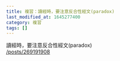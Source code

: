 ```yaml
---
title: 複習：讀經時，要注意反合性經文(paradox)
last_modified_at: 1645277400
category: 複習
tags: []
---
```


<p>讀經時，要注意反合性經文(paradox)<br/>
<a href="/posts/269191908" target="_blank">/posts/269191908</a><br/>
 </p>
